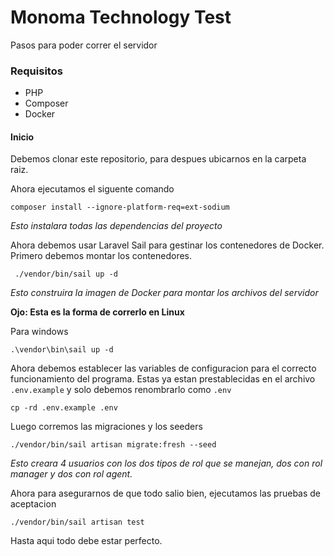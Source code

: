 # Monoma Technology Test

Pasos para poder correr el servidor

### Requisitos

-   PHP
-   Composer
-   Docker

#### Inicio

Debemos clonar este repositorio, para despues ubicarnos en la
carpeta raiz.

Ahora ejecutamos el siguente comando

`composer install --ignore-platform-req=ext-sodium`

_Esto instalara todas las dependencias del proyecto_

Ahora debemos usar Laravel Sail para gestinar los contenedores de Docker.
Primero debemos montar los contenedores.

` ./vendor/bin/sail up -d`

_Esto construira la imagen de Docker para montar los archivos del servidor_

**Ojo: Esta es la forma de correrlo en Linux**

Para windows

`.\vendor\bin\sail up -d`

Ahora debemos establecer las variables de configuracion para el correcto funcionamiento
del programa.
Estas ya estan prestablecidas en el archivo `.env.example` y solo debemos renombrarlo
como `.env`

`cp -rd .env.example .env`

Luego corremos las migraciones y los seeders

`./vendor/bin/sail artisan migrate:fresh --seed`

_Esto creara 4 usuarios con los dos tipos de rol que se manejan, dos con rol manager y dos con rol agent._

Ahora para asegurarnos de que todo salio bien, ejecutamos las pruebas de aceptacion

`./vendor/bin/sail artisan test`

Hasta aqui todo debe estar perfecto.

